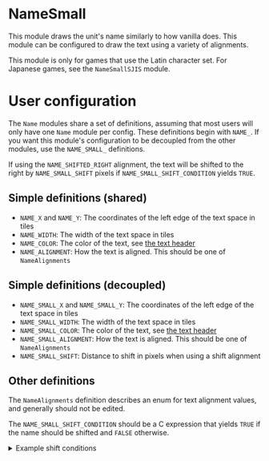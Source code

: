 
# NameSmall

This module draws the unit's name similarly to how vanilla does. This module can be configured to draw the text using a variety of alignments.

This module is only for games that use the Latin character set. For Japanese games, see the `NameSmallSJIS` module.

# User configuration

The `Name` modules share a set of definitions, assuming that most users will only have one `Name` module per config. These definitions begin with `NAME_`. If you want this module's configuration to be decoupled from the other modules, use the `NAME_SMALL_` definitions.

If using the `NAME_SHIFTED_RIGHT` alignment, the text will be shifted to the right by `NAME_SMALL_SHIFT` pixels if `NAME_SMALL_SHIFT_CONDITION` yields `TRUE`.

## Simple definitions (shared)

  * `NAME_X` and `NAME_Y`: The coordinates of the left edge of the text space in tiles
  * `NAME_WIDTH`: The width of the text space in tiles
  * `NAME_COLOR`: The color of the text, see [the text header](/template/include/Text.h)
  * `NAME_ALIGNMENT`: How the text is aligned. This should be one of `NameAlignments`

## Simple definitions (decoupled)

  * `NAME_SMALL_X` and `NAME_SMALL_Y`: The coordinates of the left edge of the text space in tiles
  * `NAME_SMALL_WIDTH`: The width of the text space in tiles
  * `NAME_SMALL_COLOR`: The color of the text, see [the text header](/template/include/Text.h)
  * `NAME_SMALL_ALIGNMENT`: How the text is aligned. This should be one of `NameAlignments`
  * `NAME_SMALL_SHIFT`: Distance to shift in pixels when using a shift alignment

## Other definitions

The `NameAlignments` definition describes an enum for text alignment values, and generally should not be edited.

The `NAME_SMALL_SHIFT_CONDITION` should be a C expression that yields `TRUE` if the name should be shifted and `FALSE` otherwise.

<details><summary>Example shift conditions</summary>

By default, `NAME_SMALL_SHIFT_CONDITION` shifts the text if the unit has an affinity.

You can write your own  condition by adding something like this to your config:

```toml
[[config.definitions]]
  name = "NAME_SMALL_SHIFT_CONDITION"
  body = '''
({                                    \
  bool shouldShift = FALSE;           \
                                      \
  if ( /* Your condition here... */ ) \
    shouldShift = TRUE;               \
                                      \
  /* ... */                           \
                                      \
  shouldShift;                        \
})'''
```

You may need to place some additional definitions and ASM definitions before this definition if your checks rely on other functions. For example:

```toml
[[config.definitions]]
  name = "NAME_SMALL_SHIFT_DECLS"
  body = '''
bool Foo(void);
bool Bar(struct Unit* unit);
'''

[[config.asm_definitions]]
  name = "Foo"
  body = "SET_FUNC Foo, 0x08000420 | 1"

[[config.asm_definitions]]
  name = "Bar"
  body = "SET_FUNC Bar, 0x08001336 | 1"

[[config.definitions]]
  name = "NAME_SMALL_SHIFT_CONDITION"
  value = "( !Foo() || Bar(udp->unit) )"
```

</details>
